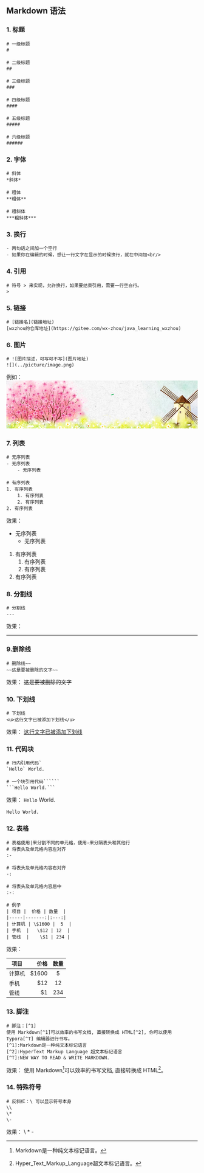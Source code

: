## Markdown 语法

### 1. 标题
```aidl
# 一级标题
#

# 二级标题
##

# 三级标题
###

# 四级标题
####

# 五级标题
#####

# 六级标题
######
```

### 2. 字体
```aidl
# 斜体
*斜体*

# 粗体
**粗体**

# 粗斜体
***粗斜体***
```

### 3. 换行
```aidl
- 两句话之间加一个空行
- 如果你在编辑的时候，想让一行文字在显示的时候换行，就在中间加<br/>
```

### 4. 引用
```aidl
# 符号 > 来实现，允许换行，如果要结束引用，需要一行空白行。
>
```

### 5. 链接
```aidl
# [链接名](链接地址)
[wxzhou的仓库地址](https://gitee.com/wx-zhou/java_learning_wxzhou)
```

### 6. 图片
```aidl
# ![图片描述，可写可不写](图片地址)
![](../picture/image.png)
```
例如：
![美图](../picture/image.png)

### 7. 列表
```aidl
# 无序列表
- 无序列表
    - 无序列表

# 有序列表
1. 有序列表
    1. 有序列表
    2. 有序列表
2. 有序列表
```
效果：
- 无序列表
    - 无序列表
1. 有序列表
    1. 有序列表
    2. 有序列表
2. 有序列表

### 8. 分割线
```aidl
# 分割线
---
```
效果：

---

### 9.删除线
```aidl
# 删除线~~
~~这是要被删除的文字~~
```
效果：
~~这是要被删除的文字~~

### 10. 下划线
```aidl
# 下划线
<u>这行文字已被添加下划线</u>
```
效果：
<u>这行文字已被添加下划线</u>

### 11. 代码块
```aidl
# 行内引用代码`
`Hello` World.

# 一个块引用代码``````
```Hello World.```
```
效果：
`Hello` World.
```
Hello World.
```

### 12. 表格
```aidl
# 表格使用|来分割不同的单元格，使用-来分隔表头和其他行
# 将表头及单元格内容左对齐
:- 

# 将表头及单元格内容右对齐  
-:

# 将表头及单元格内容居中
:-:

# 例子
| 项目 |  价格 | 数量  |
|-----|-------:|:---:|
| 计算机 | \$1600 |  5  |
| 手机  |   \$12 | 12  |
| 管线  |    \$1 | 234 |

```
效果：

| 项目  |     价格 | 数量  |
|-----|-------:|:---:|
| 计算机 | \$1600 |  5  |
| 手机  |   \$12 | 12  |
| 管线  |    \$1 | 234 |

### 13. 脚注
```aidl
# 脚注：[^1]
使用 Markdown[^1]可以效率的书写文档, 直接转换成 HTML[^2], 你可以使用 Typora[^T] 编辑器进行书写。
[^1]:Markdown是一种纯文本标记语言
[^2]:HyperText Markup Language 超文本标记语言
[^T]:NEW WAY TO READ & WRITE MARKDOWN.
```
效果：
使用 Markdown[^1]可以效率的书写文档, 直接转换成 HTML[^2]。

[^1]:Markdown是一种纯文本标记语言。
[^2]:Hyper_Text_Markup_Language超文本标记语言。

### 14. 特殊符号
```aidl
# 反斜杠：\ 可以显示符号本身
\\
\*
\-
```
效果：
\\
\*
\-